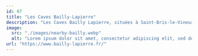 ```yaml
---
id: 07
title: "Les Caves Bailly-Lapierre"
description: "Les Caves Bailly Lapierre, situées à Saint-Bris-le-Vineux, offrent une immersion dans un ancien site souterrain de 4 hectares, où l'histoire de la production de Crémant de Bourgogne prend vie."
image: 
  src: "./images/nearby-bailly.webp"
  alt: "Lorem ipsum dolor sit amet, consectetur adipiscing elit, sed do eiusmod tempor incididunt ut labore et dolore magna aliqua."
url: "https://www.bailly-lapierre.fr/"
---
```

